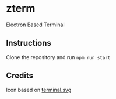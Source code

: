 # zterm
Electron Based Terminal

## Instructions

Clone the repository and run ```npm run start```


## Credits
Icon based on [terminal.svg](https://www.gnome-look.org/s/Gnome/p/1349376)
